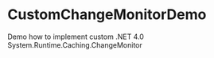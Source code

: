 CustomChangeMonitorDemo
=======================

Demo how to implement custom .NET 4.0 System.Runtime.Caching.ChangeMonitor 
